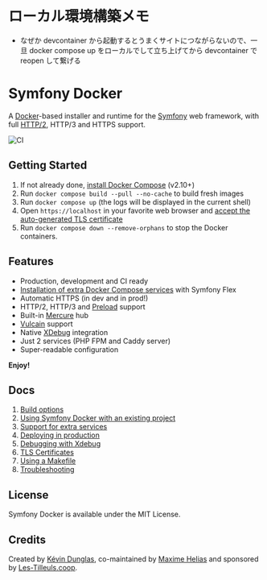 # ローカル環境構築メモ

-   なぜか devcontainer から起動するとうまくサイトにつながらないので、一旦 docker compose up をローカルでして立ち上げてから devcontainer で reopen して繋げる

# Symfony Docker

A [Docker](https://www.docker.com/)-based installer and runtime for the [Symfony](https://symfony.com) web framework, with full [HTTP/2](https://symfony.com/doc/current/weblink.html), HTTP/3 and HTTPS support.

![CI](https://github.com/dunglas/symfony-docker/workflows/CI/badge.svg)

## Getting Started

1. If not already done, [install Docker Compose](https://docs.docker.com/compose/install/) (v2.10+)
2. Run `docker compose build --pull --no-cache` to build fresh images
3. Run `docker compose up` (the logs will be displayed in the current shell)
4. Open `https://localhost` in your favorite web browser and [accept the auto-generated TLS certificate](https://stackoverflow.com/a/15076602/1352334)
5. Run `docker compose down --remove-orphans` to stop the Docker containers.

## Features

-   Production, development and CI ready
-   [Installation of extra Docker Compose services](docs/extra-services.md) with Symfony Flex
-   Automatic HTTPS (in dev and in prod!)
-   HTTP/2, HTTP/3 and [Preload](https://symfony.com/doc/current/web_link.html) support
-   Built-in [Mercure](https://symfony.com/doc/current/mercure.html) hub
-   [Vulcain](https://vulcain.rocks) support
-   Native [XDebug](docs/xdebug.md) integration
-   Just 2 services (PHP FPM and Caddy server)
-   Super-readable configuration

**Enjoy!**

## Docs

1. [Build options](docs/build.md)
2. [Using Symfony Docker with an existing project](docs/existing-project.md)
3. [Support for extra services](docs/extra-services.md)
4. [Deploying in production](docs/production.md)
5. [Debugging with Xdebug](docs/xdebug.md)
6. [TLS Certificates](docs/tls.md)
7. [Using a Makefile](docs/makefile.md)
8. [Troubleshooting](docs/troubleshooting.md)

## License

Symfony Docker is available under the MIT License.

## Credits

Created by [Kévin Dunglas](https://dunglas.fr), co-maintained by [Maxime Helias](https://twitter.com/maxhelias) and sponsored by [Les-Tilleuls.coop](https://les-tilleuls.coop).
